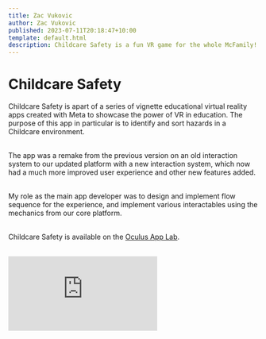 ```yaml
---
title: Zac Vukovic
author: Zac Vukovic
published: 2023-07-11T20:18:47+10:00
template: default.html
description: Childcare Safety is a fun VR game for the whole McFamily!
---
```


# Childcare Safety

Childcare Safety is apart of a series of vignette educational virtual reality apps created with Meta to showcase the power of VR in education. The purpose of this app in particular is to identify and sort hazards in a Childcare environment.<br /><br />

The app was a remake from the previous version on an old interaction system to our updated platform with a new interaction system, which now had a much more improved user experience and other new features added.<br /><br />

My role as the main app developer was to design and implement flow sequence for the experience, and implement various interactables using the mechanics from our core platform.<br /><br />

Childcare Safety is available on the [Oculus App Lab](https://www.oculus.com/experiences/quest/5181967315251271/).<br /><br />

<div class="iframe-container">
    <iframe class="responsive-iframe" src="https://www.youtube.com/embed/imWYFPDz7dI" title="YouTube video player" frameborder="0" allow="accelerometer; autoplay; clipboard-write; encrypted-media; gyroscope; picture-in-picture; web-share" allowfullscreen></iframe>
</div>
